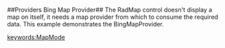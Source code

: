 ##Providers Bing Map Provider##
The RadMap control doesn't display a map on itself, it needs a map provider from which to consume the required data. This example demonstrates the BingMapProvider.

<keywords:MapMode>